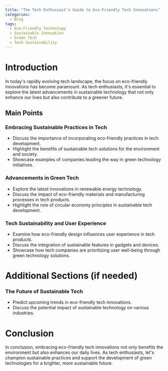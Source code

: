 ```yaml
---
title: "The Tech Enthusiast's Guide to Eco-Friendly Tech Innovations"
categories:
  - Blog
tags:
  - Eco-Friendly Technology
  - Sustainable Innovation
  - Green Tech
  - Tech Sustainability
---
```


# Introduction
In today's rapidly evolving tech landscape, the focus on eco-friendly innovations has become paramount. As tech enthusiasts, it's essential to explore the latest advancements in sustainable technology that not only enhance our lives but also contribute to a greener future.

## Main Points
### Embracing Sustainable Practices in Tech
- Discuss the importance of incorporating eco-friendly practices in tech development.
- Highlight the benefits of sustainable tech solutions for the environment and society.
- Showcase examples of companies leading the way in green technology initiatives.

### Advancements in Green Tech
- Explore the latest innovations in renewable energy technology.
- Discuss the impact of eco-friendly materials and manufacturing processes in tech products.
- Highlight the role of circular economy principles in sustainable tech development.

### Tech Sustainability and User Experience
- Examine how eco-friendly design influences user experience in tech products.
- Discuss the integration of sustainable features in gadgets and devices.
- Showcase how tech companies are prioritizing user well-being through green technology solutions.

# Additional Sections (if needed)
### The Future of Sustainable Tech
- Predict upcoming trends in eco-friendly tech innovations.
- Discuss the potential impact of sustainable technology on various industries.

# Conclusion
In conclusion, embracing eco-friendly tech innovations not only benefits the environment but also enhances our daily lives. As tech enthusiasts, let's champion sustainable practices and support the development of green technologies for a brighter, more sustainable future.